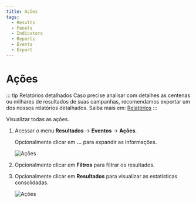```yaml
---
title: Ações
tags:
  - Results
  - Panels
  - Indicators
  - Reports
  - Events
  - Export
---
```


# Ações

::: tip Relatórios detalhados
Caso precise analisar com detalhes as centenas ou milhares de resultados de suas campanhas, recomendamos exportar um dos nossos relatórios detalhados. Saiba mais em: [Relatórios](../reports/)
:::

Visualizar todas as ações.

1. Acessar o menu **Resultados** -> **Eventos** -> **Ações**.

   Opcionalmente clicar em **...** para expandir as informações.

   ![Ações](https://cdn.phishx.io/phishx-docs/images/phishx_results_events_actions_01.webp)

2. Opcionalmente clicar em **Filtros** para filtrar os resultados.

3. Opcionalmente clicar em **Resultados** para visualizar as estatísticas consolidadas.

   ![Ações](https://cdn.phishx.io/phishx-docs/images/phishx_results_events_actions_02.webp)
